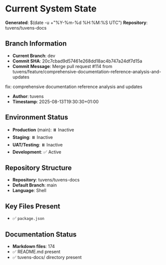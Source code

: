 # Current System State
**Generated**: $(date -u +"%Y-%m-%d %H:%M:%S UTC")
**Repository**: tuvens/tuvens-docs

## Branch Information
- **Current Branch**: dev
- **Commit SHA**: 20c7cbad9d57461e268dd18ac4b747a24df7d15a
- **Commit Message**: Merge pull request #114 from tuvens/feature/comprehensive-documentation-reference-analysis-and-updates

fix: comprehensive documentation reference analysis and updates
- **Author**: tuvens
- **Timestamp**: 2025-08-13T19:30:30+01:00

## Environment Status
- **Production** (main): ⏸️ Inactive
- **Staging**: ⏸️ Inactive
- **UAT/Testing**: ⏸️ Inactive
- **Development**: ✅ Active

## Repository Structure
- **Repository**: tuvens/tuvens-docs
- **Default Branch**: main
- **Language**: Shell

## Key Files Present
- ✅ `package.json`

## Documentation Status
- **Markdown files**: 174
- ✅ README.md present
- ✅ tuvens-docs/ directory present
